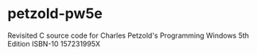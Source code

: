 # petzold-pw5e
Revisited C source code for Charles Petzold's Programming Windows 5th Edition ISBN-10 157231995X
